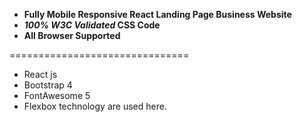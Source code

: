  - **Fully Mobile Responsive React Landing Page Business Website**
 - **_100% W3C Validated_ CSS Code**
 - **All Browser Supported**
 
===============================

- React js
- Bootstrap 4
- FontAwesome 5
- Flexbox technology are used here.